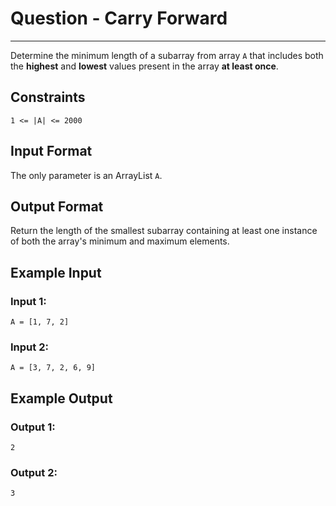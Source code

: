 # Question - Carry Forward
___
Determine the minimum length of a subarray from array `A` that includes both the **highest** and **lowest** values present in the array **at least once**.

## Constraints
```1 <= |A| <= 2000```

## Input Format
The only parameter is an ArrayList `A`.

## Output Format
Return the length of the smallest subarray containing at least one instance of both the array's minimum and maximum elements.

## Example Input

### Input 1:
``A = [1, 7, 2]``

### Input 2:
``A = [3, 7, 2, 6, 9]``

## Example Output

### Output 1:
``2``

### Output 2:
``3``